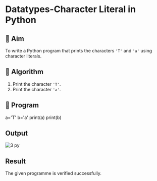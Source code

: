 # Datatypes-Character Literal in Python

## 🎯 Aim
To write a Python program that prints the characters `'T'` and `'a'` using character literals.

## 🧠 Algorithm
1. Print the character `'T'`.
2. Print the character `'a'`.

## 🧾 Program
a='T'
b='a'
print(a)
print(b)

## Output
![3 py](https://github.com/user-attachments/assets/608f2ec1-a7da-4344-a620-621c1c99bd13)


## Result
The given programme is verified successfully.
